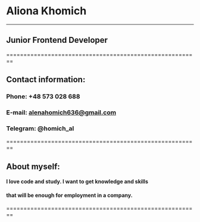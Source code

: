 # Aliona Khomich
--------------------------------------------------------
## Junior Frontend Developer

========================================================

## Contact information:

### **Phone**: +48 573 028 688
### **E-mail**: alenahomich636@gmail.com
### **Telegram**: @homich_al

========================================================

## About myself:
#### I love code and study. I want to get knowledge and skills 
#### that will be enough for employment in a company.

========================================================